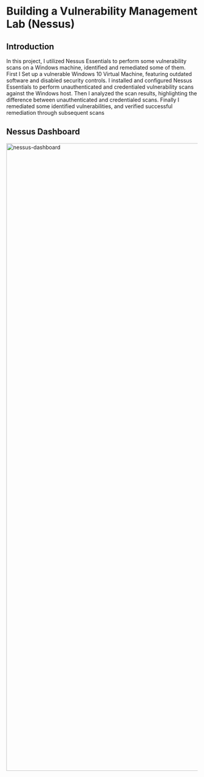 # Building a Vulnerability Management Lab (Nessus)

## Introduction

In this project, I utilized Nessus Essentials to perform some vulnerability scans on a Windows machine, identified and remediated some of them.
First I Set up a vulnerable Windows 10 Virtual Machine, featuring outdated software and disabled security controls. I installed and configured Nessus Essentials to perform unauthenticated and credentialed vulnerability scans against the Windows host. Then I analyzed the scan results, highlighting the difference between unauthenticated and credentialed scans. Finally I remediated some identified vulnerabilities, and verified successful remediation through subsequent scans

## Nessus Dashboard
<img width="1653" alt="nessus-dashboard" src="https://github.com/alexCoding42/Nessus-Lab/assets/56698920/b701ac47-4873-4b4c-bebd-a16a457aa3fc">
